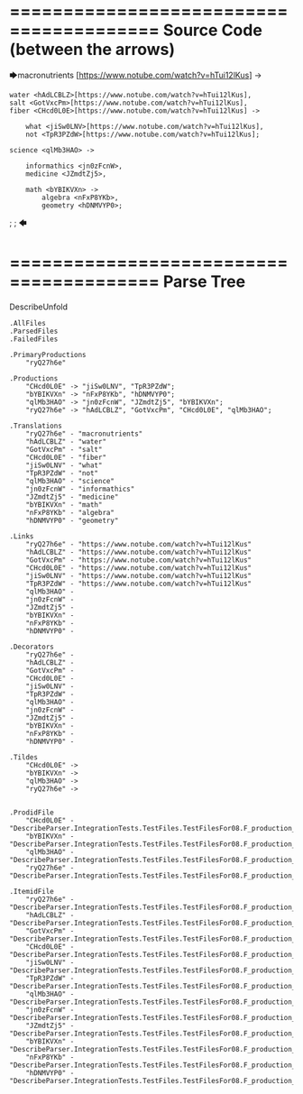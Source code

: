 ========================================
Source Code (between the arrows)
========================================

🡆macronutrients <ryQ27h6e>[https://www.notube.com/watch?v=hTui12lKus] ->

	water <hAdLCBLZ>[https://www.notube.com/watch?v=hTui12lKus],
    salt <GotVxcPm>[https://www.notube.com/watch?v=hTui12lKus],
    fiber <CHcd0L0E>[https://www.notube.com/watch?v=hTui12lKus] ->

        what <jiSw0LNV>[https://www.notube.com/watch?v=hTui12lKus],
        not <TpR3PZdW>[https://www.notube.com/watch?v=hTui12lKus];
	
	science <qlMb3HAO> ->
			
		informathics <jn0zFcnW>,
		medicine <JZmdtZj5>,
		
		math <bYBIKVXn> ->
			algebra <nFxP8YKb>,
			geometry <hDNMVYP0>;
;
;
🡄

========================================
Parse Tree
========================================
DescribeUnfold

    .AllFiles
    .ParsedFiles
    .FailedFiles

    .PrimaryProductions
        "ryQ27h6e" 

    .Productions
        "CHcd0L0E" -> "jiSw0LNV", "TpR3PZdW";
        "bYBIKVXn" -> "nFxP8YKb", "hDNMVYP0";
        "qlMb3HAO" -> "jn0zFcnW", "JZmdtZj5", "bYBIKVXn";
        "ryQ27h6e" -> "hAdLCBLZ", "GotVxcPm", "CHcd0L0E", "qlMb3HAO";

    .Translations
        "ryQ27h6e" - "macronutrients"
        "hAdLCBLZ" - "water"
        "GotVxcPm" - "salt"
        "CHcd0L0E" - "fiber"
        "jiSw0LNV" - "what"
        "TpR3PZdW" - "not"
        "qlMb3HAO" - "science"
        "jn0zFcnW" - "informathics"
        "JZmdtZj5" - "medicine"
        "bYBIKVXn" - "math"
        "nFxP8YKb" - "algebra"
        "hDNMVYP0" - "geometry"

    .Links
        "ryQ27h6e" - "https://www.notube.com/watch?v=hTui12lKus"
        "hAdLCBLZ" - "https://www.notube.com/watch?v=hTui12lKus"
        "GotVxcPm" - "https://www.notube.com/watch?v=hTui12lKus"
        "CHcd0L0E" - "https://www.notube.com/watch?v=hTui12lKus"
        "jiSw0LNV" - "https://www.notube.com/watch?v=hTui12lKus"
        "TpR3PZdW" - "https://www.notube.com/watch?v=hTui12lKus"
        "qlMb3HAO" - 
        "jn0zFcnW" - 
        "JZmdtZj5" - 
        "bYBIKVXn" - 
        "nFxP8YKb" - 
        "hDNMVYP0" - 

    .Decorators
        "ryQ27h6e" - 
        "hAdLCBLZ" - 
        "GotVxcPm" - 
        "CHcd0L0E" - 
        "jiSw0LNV" - 
        "TpR3PZdW" - 
        "qlMb3HAO" - 
        "jn0zFcnW" - 
        "JZmdtZj5" - 
        "bYBIKVXn" - 
        "nFxP8YKb" - 
        "hDNMVYP0" - 

    .Tildes
        "CHcd0L0E" -> 
        "bYBIKVXn" -> 
        "qlMb3HAO" -> 
        "ryQ27h6e" -> 


    .ProdidFile
        "CHcd0L0E" - "DescribeParser.IntegrationTests.TestFiles.TestFilesFor08.F_production_in_production7.ds"
        "bYBIKVXn" - "DescribeParser.IntegrationTests.TestFiles.TestFilesFor08.F_production_in_production7.ds"
        "qlMb3HAO" - "DescribeParser.IntegrationTests.TestFiles.TestFilesFor08.F_production_in_production7.ds"
        "ryQ27h6e" - "DescribeParser.IntegrationTests.TestFiles.TestFilesFor08.F_production_in_production7.ds"

    .ItemidFile
        "ryQ27h6e" - "DescribeParser.IntegrationTests.TestFiles.TestFilesFor08.F_production_in_production7.ds"
        "hAdLCBLZ" - "DescribeParser.IntegrationTests.TestFiles.TestFilesFor08.F_production_in_production7.ds"
        "GotVxcPm" - "DescribeParser.IntegrationTests.TestFiles.TestFilesFor08.F_production_in_production7.ds"
        "CHcd0L0E" - "DescribeParser.IntegrationTests.TestFiles.TestFilesFor08.F_production_in_production7.ds"
        "jiSw0LNV" - "DescribeParser.IntegrationTests.TestFiles.TestFilesFor08.F_production_in_production7.ds"
        "TpR3PZdW" - "DescribeParser.IntegrationTests.TestFiles.TestFilesFor08.F_production_in_production7.ds"
        "qlMb3HAO" - "DescribeParser.IntegrationTests.TestFiles.TestFilesFor08.F_production_in_production7.ds"
        "jn0zFcnW" - "DescribeParser.IntegrationTests.TestFiles.TestFilesFor08.F_production_in_production7.ds"
        "JZmdtZj5" - "DescribeParser.IntegrationTests.TestFiles.TestFilesFor08.F_production_in_production7.ds"
        "bYBIKVXn" - "DescribeParser.IntegrationTests.TestFiles.TestFilesFor08.F_production_in_production7.ds"
        "nFxP8YKb" - "DescribeParser.IntegrationTests.TestFiles.TestFilesFor08.F_production_in_production7.ds"
        "hDNMVYP0" - "DescribeParser.IntegrationTests.TestFiles.TestFilesFor08.F_production_in_production7.ds"

